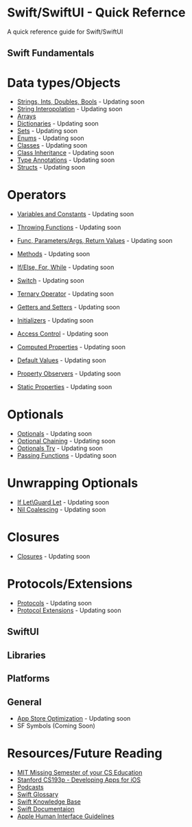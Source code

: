 # Swift/SwiftUI - Quick Refernce
A quick reference guide for Swift/SwiftUI

## Swift Fundamentals
# Data types/Objects
* [Strings, Ints, Doubles, Bools](https://github.com/MikeN300/Swift-SwiftUI-Starter-Kit/blob/main/Swift/Basics/Strings-Ints-Bools/README.md) - Updating soon
* [String Interopolation](https://github.com/MikeN300/Swift-SwiftUI-Starter-Kit/blob/main/Swift/Basics/String-Interpolation/README.md) - Updating soon
* [Arrays](https://github.com/MikeN300/Swift-SwiftUI-Starter-Kit/blob/main/Swift/Basics/Arrays/README.md)
* [Dictionaries](https://github.com/MikeN300/Swift-SwiftUI-Starter-Kit/blob/main/Swift/Basics/Dictionaries/README.md) - Updating soon
* [Sets](https://github.com/MikeN300/Swift-SwiftUI-Starter-Kit/blob/main/Swift/Basics/Sets/README.md) - Updating soon
* [Enums](https://github.com/MikeN300/Swift-SwiftUI-Starter-Kit/blob/main/Swift/Basics/Enums/README.md) - Updating soon
* [Classes](https://github.com/MikeN300/Swift-SwiftUI-Starter-Kit/blob/main/Swift/Basics/Classes/README.md) - Updating soon
* [Class Inheritance](https://github.com/MikeN300/Swift-SwiftUI-Starter-Kit/blob/main/Swift/Basics/Class-Inheritance/README.md) - Updating soon
* [Type Annotations](https://github.com/MikeN300/Swift-SwiftUI-Starter-Kit/blob/main/Swift/Basics/Type-Annotaions/README.md) - Updating soon
* [Structs](https://github.com/MikeN300/Swift-SwiftUI-Starter-Kit/blob/main/Swift/Basics/Structs/README.md) - Updating soon


# Operators
* [Variables and Constants](https://github.com/MikeN300/Swift-SwiftUI-Starter-Kit/blob/main/Swift/Basics/Variables-and-Constants/README.md) - Updating soon
* [Throwing Functions](https://github.com/MikeN300/Swift-SwiftUI-Starter-Kit/blob/main/Swift/Basics/Throwing-Functions/README.md) - Updating soon
* [Func, Parameters/Args, Return Values](https://github.com/MikeN300/Swift-SwiftUI-Starter-Kit/blob/main/Swift/Basics/Func-Parameters-Args-Return-Values/README.md) - Updating soon
* [Methods](https://github.com/MikeN300/Swift-SwiftUI-Starter-Kit/blob/main/Swift/Basics/Methods/README.md) - Updating soon
* [If/Else, For, While](https://github.com/MikeN300/Swift-SwiftUI-Starter-Kit/blob/main/Swift/Basics/If-else-for-while/README.md) - Updating soon
* [Switch](https://github.com/MikeN300/Swift-SwiftUI-Starter-Kit/blob/main/Swift/Basics/Switch/README.md) - Updating soon
* [Ternary Operator](https://github.com/MikeN300/Swift-SwiftUI-Starter-Kit/blob/main/Swift/Basics/Ternary-Operator/README.md) - Updating soon
* [Getters and Setters](https://github.com/MikeN300/Swift-SwiftUI-Starter-Kit/blob/main/Swift/Basics/Getters-Setters/README.md) - Updating soon
* [Initializers](https://github.com/MikeN300/Swift-SwiftUI-Starter-Kit/blob/main/Swift/Basics/Initializers/README.md) - Updating soon


* [Access Control](https://github.com/MikeN300/Swift-SwiftUI-Starter-Kit/blob/main/Swift/Basics/Access-Control/README.md) - Updating soon
* [Computed Properties](https://github.com/MikeN300/Swift-SwiftUI-Starter-Kit/blob/main/Swift/Basics/Computed-Properties/README.md) - Updating soon
* [Default Values](https://github.com/MikeN300/Swift-SwiftUI-Starter-Kit/blob/main/Swift/Basics/Default-Values/README.md) - Updating soon
* [Property Observers](https://github.com/MikeN300/Swift-SwiftUI-Starter-Kit/blob/main/Swift/Basics/Property-Observers/README.md) - Updating soon
* [Static Properties](https://github.com/MikeN300/Swift-SwiftUI-Starter-Kit/blob/main/Swift/Basics/Static-Properties/README.md) - Updating soon

# Optionals
* [Optionals](https://github.com/MikeN300/Swift-SwiftUI-Starter-Kit/blob/main/Swift/Basics/Optionals/README.md) - Updating soon
* [Optional Chaining](https://github.com/MikeN300/Swift-SwiftUI-Starter-Kit/blob/main/Swift/Basics/Optional-Chaining/README.md) - Updating soon
* [Optionals Try](https://github.com/MikeN300/Swift-SwiftUI-Starter-Kit/blob/main/Swift/Basics/Optionals-Try/README.md) - Updating soon
* [Passing Functions](https://github.com/MikeN300/Swift-SwiftUI-Starter-Kit/blob/main/Swift/Basics/Passing-functions/README.md) - Updating soon
# Unwrapping Optionals
* [If Let\Guard Let](https://github.com/MikeN300/Swift-SwiftUI-Starter-Kit/blob/main/Swift/Basics/If-Let-Guard-Let/README.md) - Updating soon
* [Nil Coalescing](https://github.com/MikeN300/Swift-SwiftUI-Starter-Kit/blob/main/Swift/Basics/Nil-Coalescing/README.md) - Updating soon


# Closures
* [Closures](https://github.com/MikeN300/Swift-SwiftUI-Starter-Kit/blob/main/Swift/Basics/Closures/README.md) - Updating soon
# Protocols/Extensions
* [Protocols](https://github.com/MikeN300/Swift-SwiftUI-Starter-Kit/blob/main/Swift/Basics/Protocols/README.md) - Updating soon
* [Protocol Extensions](https://github.com/MikeN300/Swift-SwiftUI-Starter-Kit/blob/main/Swift/Basics/Protocols-Extensions/README.md) - Updating soon


## SwiftUI

## Libraries

## Platforms

## General
* [App Store Optimization](https://github.com/MikeN300/Swift-SwiftUI-Starter-Kit/blob/main/General/App-Store-Optimization/README.md) - Updating soon
* SF Symbols (Coming Soon)

# Resources/Future Reading

* [MIT Missing Semester of your CS Education](https://missing.csail.mit.edu/)
* [Stanford CS193p - Developing Apps for iOS](https://cs193p.sites.stanford.edu/)
* [Podcasts](https://github.com/rShetty/awesome-podcasts#ios)
* [Swift Glossary](https://www.hackingwithswift.com/glossary)
* [Swift Knowledge Base](https://www.hackingwithswift.com/example-code)
* [Swift Documentaion](https://docs.swift.org/swift-book/documentation/the-swift-programming-language/)
* [Apple Human Interface Guidelines](https://developer.apple.com/design/human-interface-guidelines/platforms)
